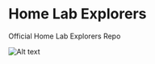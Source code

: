 #  Home Lab Explorers
Official Home Lab Explorers Repo


![Alt text](https://github.com/brandonleegit/homelabexplorers/blob/main/images/homelabexplorers.png)
